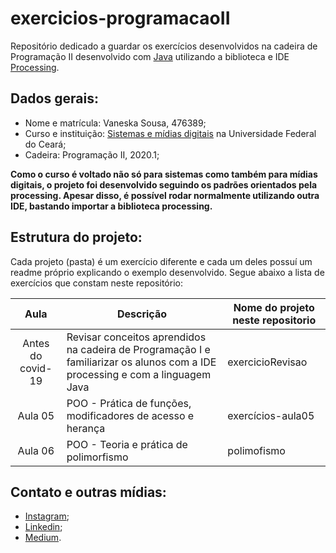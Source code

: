 # exercicios-programacaoII
Repositório dedicado a guardar os exercícios desenvolvidos na cadeira de Programação II desenvolvido com [Java](https://www.java.com/pt_BR/download/) utilizando a biblioteca e IDE [Processing](https://processing.org/). 

## Dados gerais:
* Nome e matrícula: Vaneska Sousa, 476389;
* Curso e instituição: [Sistemas e mídias digitais](https://smd.ufc.br/pt/sobre-o-curso/) na Universidade Federal do Ceará;
* Cadeira: Programação II, 2020.1;

**Como o curso é voltado não só para sistemas como também para mídias digitais, o projeto foi desenvolvido seguindo os padrões orientados pela processing. Apesar disso, é possível rodar normalmente utilizando outra IDE, bastando importar a biblioteca processing.**

## Estrutura do projeto:
Cada projeto (pasta) é um exercício diferente e cada um deles possuí um readme próprio explicando o exemplo desenvolvido. Segue abaixo a lista de exercícios que constam neste repositório:

Aula | Descrição | Nome do projeto neste repositorio  | 
|:-:|---|---|
| Antes do covid-19 | Revisar conceitos aprendidos na cadeira de Programação I e familiarizar os alunos com a IDE processing e com a linguagem Java | exercicioRevisao |     
| Aula 05 | POO - Prática de funções, modificadores de acesso e herança | exercícios-aula05 |   
| Aula 06 | POO - Teoria e prática de polimorfismo | polimofismo |

## Contato e outras mídias:
* [Instagram](https://www.instagram.com/vaneska.sousa20/);
* [Linkedin](https://www.linkedin.com/in/vaneska-sousa);
* [Medium](https://medium.com/@vaneskakaren15).
